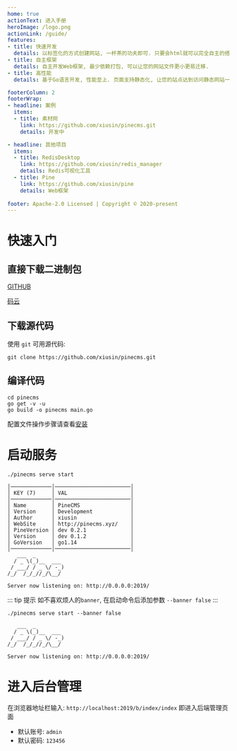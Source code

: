 ```yaml
---
home: true
actionText: 进入手册
heroImage: /logo.png
actionLink: /guide/
features:
- title: 快速开发
  details: 以标签化的方式创建网站, 一杯茶的功夫即可. 只要会html就可以完全自主的搭建一个称心的网站.
- title: 自主框架
  details: 自主开发Web框架, 最少依赖打包, 可以让您的网站文件更小更易迁移. 
- title: 高性能
  details: 基于Go语言开发, 性能至上. 页面支持静态化, 让您的站点达到访问静态网站一样的性能.

footerColumn: 2
footerWrap: 
- headline: 案例
  items:
  - title: 素材网
    link: https://github.com/xiusin/pinecms.git
    details: 开发中

- headline: 其他项目
  items:
  - title: RedisDesktop
    link: https://github.com/xiusin/redis_manager
    details: Redis可视化工具
  - title: Pine
    link: https://github.com/xiusin/pine
    details: Web框架
    
footer: Apache-2.0 Licensed | Copyright © 2020-present
---
```



# 快速入门

## 直接下载二进制包
[GITHUB](https://github.com/xiusin/pinecms/releases)

[码云](https://gitee.net/xiusin/pinecms/releases)

## 下载源代码
使用 `git` 可用源代码:
```shell 
git clone https://github.com/xiusin/pinecms.git
```
## 编译代码
```shell
cd pinecms
go get -v -u
go build -o pinecms main.go
```

配置文件操作步骤请查看[安装](/guide/installation)

# 启动服务

```shell
./pinecms serve start

│─────────────│────────────────────────│
│ KEY (7)     │ VAL                    │
│─────────────│────────────────────────│
│ Name        │ PineCMS                │
│ Version     │ Development            │
│ Author      │ xiusin                 │
│ WebSite     │ http://pinecms.xyz/    │
│ PineVersion │ dev 0.2.1              │
│ Version     │ dev 0.1.2              │
│ GoVersion   │ go1.14                 │
│─────────────│────────────────────────│
   ___  _
  / _ \(_)__  ___
 / ___/ / _ \/ -_)
/_/  /_/_//_/\__/

Server now listening on: http://0.0.0.0:2019/
```

::: tip 提示
如不喜欢烦人的`banner`, 在启动命令后添加参数 `--banner false`
:::

```shell 
./pinecms serve start --banner false

   ___  _
  / _ \(_)__  ___
 / ___/ / _ \/ -_)
/_/  /_/_//_/\__/

Server now listening on: http://0.0.0.0:2019/
```

# 进入后台管理
在浏览器地址栏输入: `http://localhost:2019/b/index/index` 即进入后端管理页面
- 默认账号: `admin`
- 默认密码: `123456`